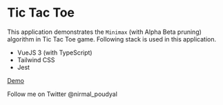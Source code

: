 # Tic Tac Toe

This application demonstrates the `Minimax` (with Alpha Beta pruning) algorithm in Tic Tac Toe game. Following stack is used in this application.

* VueJS 3 (with TypeScript)
* Tailwind CSS
* Jest

[Demo](https://distracted-ardinghelli-8d78fa.netlify.app/)

Follow me on Twitter @nirmal_poudyal
